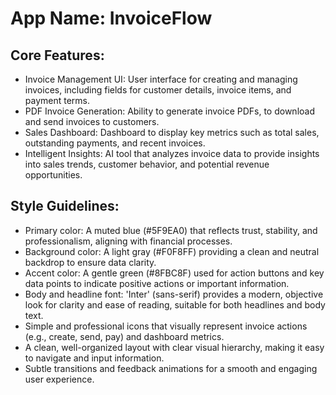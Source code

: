 # **App Name**: InvoiceFlow

## Core Features:

- Invoice Management UI: User interface for creating and managing invoices, including fields for customer details, invoice items, and payment terms.
- PDF Invoice Generation: Ability to generate invoice PDFs, to download and send invoices to customers.
- Sales Dashboard: Dashboard to display key metrics such as total sales, outstanding payments, and recent invoices.
- Intelligent Insights: AI tool that analyzes invoice data to provide insights into sales trends, customer behavior, and potential revenue opportunities.

## Style Guidelines:

- Primary color: A muted blue (#5F9EA0) that reflects trust, stability, and professionalism, aligning with financial processes.
- Background color: A light gray (#F0F8FF) providing a clean and neutral backdrop to ensure data clarity.
- Accent color: A gentle green (#8FBC8F) used for action buttons and key data points to indicate positive actions or important information.
- Body and headline font: 'Inter' (sans-serif) provides a modern, objective look for clarity and ease of reading, suitable for both headlines and body text.
- Simple and professional icons that visually represent invoice actions (e.g., create, send, pay) and dashboard metrics.
- A clean, well-organized layout with clear visual hierarchy, making it easy to navigate and input information.
- Subtle transitions and feedback animations for a smooth and engaging user experience.